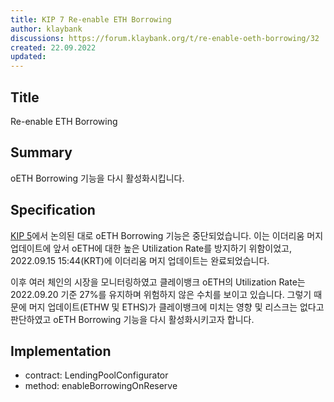 ```yaml
---
title: KIP 7 Re-enable ETH Borrowing
author: klaybank
discussions: https://forum.klaybank.org/t/re-enable-oeth-borrowing/32
created: 22.09.2022
updated: 
---
```


## Title

Re-enable ETH Borrowing

## Summary

oETH Borrowing 기능을 다시 활성화시킵니다.

## Specification

[KIP 5](https://app.klaybank.org/governance/4-0xa050dcb58943b3361bf100b3b1f0ae44f6376b98acda779922325688ca2e64ee)에서 논의된 대로 oETH Borrowing 기능은 중단되었습니다. 이는 이더리움 머지 업데이트에 앞서 oETH에 대한 높은 Utilization Rate를 방지하기 위함이었고, 2022.09.15 15:44(KRT)에 이더리움 머지 업데이트는 완료되었습니다.

이후 여러 체인의 시장을 모니터링하였고 클레이뱅크 oETH의 Utilization Rate는 2022.09.20 기준 27%를 유지하며 위험하지 않은 수치를 보이고 있습니다. 그렇기 때문에 머지 업데이트(ETHW 및 ETHS)가 클레이뱅크에 미치는 영향 및 리스크는 없다고 판단하였고 oETH Borrowing 기능을 다시 활성화시키고자 합니다.



## Implementation

- contract: LendingPoolConfigurator
- method: enableBorrowingOnReserve